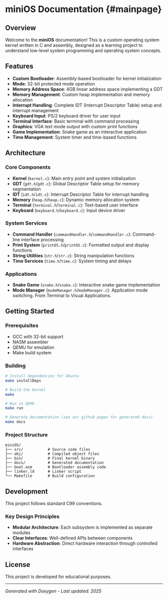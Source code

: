 # miniOS Documentation {#mainpage}

## Overview

Welcome to the **miniOS** documentation! This is a custom operating system kernel written in C and assembly, designed as a learning project to understand low-level system programming and operating system concepts.

## Features

-   **Custom Bootloader**: Assembly-based bootloader for kernel initialization
-   **Mode**: 32-bit protected mode operation
-   **Memory Address Space**: 4GB linear address space implementing a GDT
-   **Memory Management**: Custom heap implementation and memory allocation
-   **Interrupt Handling**: Complete IDT (Interrupt Descriptor Table) setup and interrupt management
-   **Keyboard Input**: PS/2 keyboard driver for user input
-   **Terminal Interface**: Basic terminal with command processing
-   **Graphics**: VGA text mode output with custom print functions
-   **Game Implementation**: Snake game as an interactive application
-   **Time Management**: System timer and time-based functions

## Architecture

### Core Components

-   **Kernel** (`kernel.c`): Main entry point and system initialization
-   **GDT** (`gdt.h`/`gdt.c`): Global Descriptor Table setup for memory segmentation
-   **IDT** (`idt.h`/`idt.c`): Interrupt Descriptor Table for interrupt handling
-   **Memory** (`heap.h`/`heap.c`): Dynamic memory allocation system
-   **Terminal** (`terminal.h`/`terminal.c`): Text-based user interface
-   **Keyboard** (`keyboard.h`/`keyboard.c`): Input device driver

### System Services

-   **Command Handler** (`commandHandler.h`/`commandHandler.c`): Command-line interface processing
-   **Print System** (`printOS.h`/`printOS.c`): Formatted output and display functions
-   **String Utilities** (`str.h`/`str.c`): String manipulation functions
-   **Time Services** (`time.h`/`time.c`): System timing and delays

### Applications

-   **Snake Game** (`snake.h`/`snake.c`): Interactive snake game implementation
-   **Mode Manager** (`modeManager.h`/`modeManager.c`): Application mode switching. From Terminal to Visual Applications.

## Getting Started

### Prerequisites

-   GCC with 32-bit support
-   NASM assembler
-   QEMU for emulation
-   Make build system

### Building

```bash
# Install dependencies for Ubuntu
make installDeps

# Build the kernel
make

# Run in QEMU
make run

# Generate documentation (see our github pages for generated docs)
make docs
```

### Project Structure

```
miniOS/
├── src/           # Source code files
├── obj/           # Compiled object files
├── bin/           # Final kernel binary
├── docs/          # Generated documentation
├── boot.asm       # Bootloader assembly code
├── linker.ld      # Linker script
└── Makefile       # Build configuration
```

## Development

This project follows standard C99 conventions.

### Key Design Principles

-   **Modular Architecture**: Each subsystem is implemented as separate modules
-   **Clear Interfaces**: Well-defined APIs between components
-   **Hardware Abstraction**: Direct hardware interaction through controlled interfaces

## License

This project is developed for educational purposes.

---

_Generated with Doxygen - Last updated: 2025_
